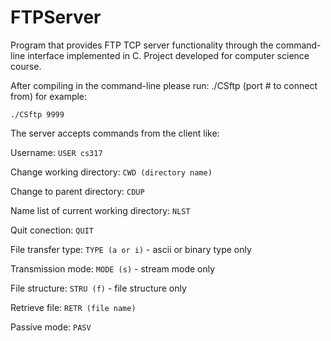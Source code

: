 # FTPServer
Program that provides FTP TCP server functionality through the command-line interface implemented in C. Project developed 
for computer science course.

After compiling in the command-line please run: ./CSftp (port # to connect from) for example:

```./CSftp 9999```

The server accepts commands from the client like:

Username: ```USER cs317```

Change working directory: ```CWD (directory name)```

Change to parent directory: ```CDUP```

Name list of current working directory: ```NLST```

Quit conection: ```QUIT```

File transfer type: ```TYPE (a or i)``` - ascii or binary type only

Transmission mode: ```MODE (s)``` - stream mode only

File structure: ```STRU (f)``` - file structure only

Retrieve file: ```RETR (file name)```

Passive mode: ```PASV```


